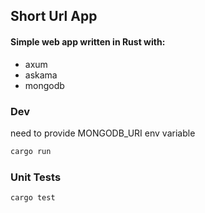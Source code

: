 ## Short Url App
#### Simple web app written in Rust with:
- axum
- askama
- mongodb

### Dev
need to provide MONGODB_URI env variable
```bash
cargo run
```

### Unit Tests
```bash
cargo test
```